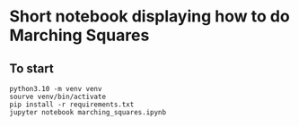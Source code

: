 # Short notebook displaying how to do Marching Squares

## To start

    python3.10 -m venv venv
    sourve venv/bin/activate
    pip install -r requirements.txt
    jupyter notebook marching_squares.ipynb
